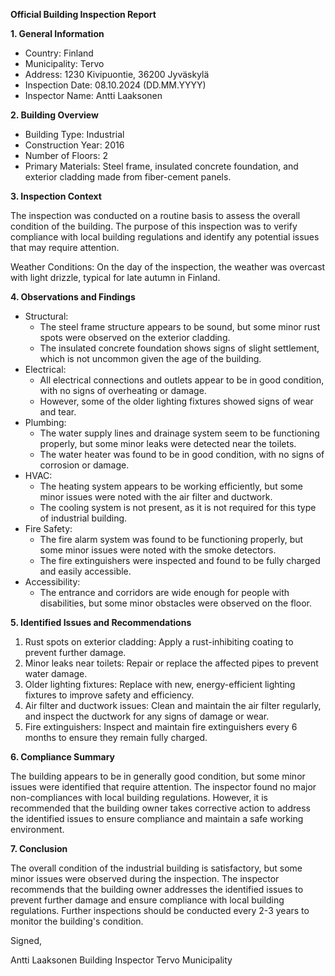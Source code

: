 **Official Building Inspection Report**

**1. General Information**

* Country: Finland
* Municipality: Tervo
* Address: 1230 Kivipuontie, 36200 Jyväskylä
* Inspection Date: 08.10.2024 (DD.MM.YYYY)
* Inspector Name: Antti Laaksonen

**2. Building Overview**

* Building Type: Industrial
* Construction Year: 2016
* Number of Floors: 2
* Primary Materials: Steel frame, insulated concrete foundation, and exterior cladding made from fiber-cement panels.

**3. Inspection Context**

The inspection was conducted on a routine basis to assess the overall condition of the building. The purpose of this inspection was to verify compliance with local building regulations and identify any potential issues that may require attention.

Weather Conditions: On the day of the inspection, the weather was overcast with light drizzle, typical for late autumn in Finland.

**4. Observations and Findings**

* Structural:
	+ The steel frame structure appears to be sound, but some minor rust spots were observed on the exterior cladding.
	+ The insulated concrete foundation shows signs of slight settlement, which is not uncommon given the age of the building.
* Electrical:
	+ All electrical connections and outlets appear to be in good condition, with no signs of overheating or damage.
	+ However, some of the older lighting fixtures showed signs of wear and tear.
* Plumbing:
	+ The water supply lines and drainage system seem to be functioning properly, but some minor leaks were detected near the toilets.
	+ The water heater was found to be in good condition, with no signs of corrosion or damage.
* HVAC:
	+ The heating system appears to be working efficiently, but some minor issues were noted with the air filter and ductwork.
	+ The cooling system is not present, as it is not required for this type of industrial building.
* Fire Safety:
	+ The fire alarm system was found to be functioning properly, but some minor issues were noted with the smoke detectors.
	+ The fire extinguishers were inspected and found to be fully charged and easily accessible.
* Accessibility:
	+ The entrance and corridors are wide enough for people with disabilities, but some minor obstacles were observed on the floor.

**5. Identified Issues and Recommendations**

1. Rust spots on exterior cladding: Apply a rust-inhibiting coating to prevent further damage.
2. Minor leaks near toilets: Repair or replace the affected pipes to prevent water damage.
3. Older lighting fixtures: Replace with new, energy-efficient lighting fixtures to improve safety and efficiency.
4. Air filter and ductwork issues: Clean and maintain the air filter regularly, and inspect the ductwork for any signs of damage or wear.
5. Fire extinguishers: Inspect and maintain fire extinguishers every 6 months to ensure they remain fully charged.

**6. Compliance Summary**

The building appears to be in generally good condition, but some minor issues were identified that require attention. The inspector found no major non-compliances with local building regulations. However, it is recommended that the building owner takes corrective action to address the identified issues to ensure compliance and maintain a safe working environment.

**7. Conclusion**

The overall condition of the industrial building is satisfactory, but some minor issues were observed during the inspection. The inspector recommends that the building owner addresses the identified issues to prevent further damage and ensure compliance with local building regulations. Further inspections should be conducted every 2-3 years to monitor the building's condition.

Signed,

Antti Laaksonen
Building Inspector
Tervo Municipality